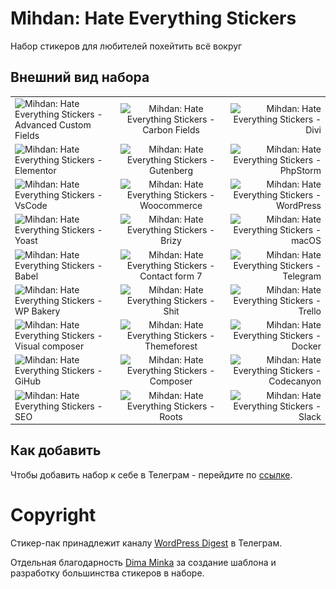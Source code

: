 # Mihdan: Hate Everything Stickers
Набор стикеров для любителей похейтить всё вокруг

## Внешний вид набора

|               |               |       |
| ------------- |:-------------:| -----:|
| ![Mihdan: Hate Everything Stickers - Advanced Custom Fields](./dist/advanced-custom-fields.png) | ![Mihdan: Hate Everything Stickers - Carbon Fields](./dist/carbon-fields.png) | ![Mihdan: Hate Everything Stickers - Divi](./dist/divi.png) |
| ![Mihdan: Hate Everything Stickers - Elementor](./dist/elementor.png) | ![Mihdan: Hate Everything Stickers - Gutenberg](./dist/gutenberg.png) | ![Mihdan: Hate Everything Stickers - PhpStorm](./dist/phpstorm.png) |
| ![Mihdan: Hate Everything Stickers - VsCode](./dist/vscode.png) | ![Mihdan: Hate Everything Stickers - Woocommerce](./dist/woocommerce.png) | ![Mihdan: Hate Everything Stickers - WordPress](./dist/wordpress.png) |
| ![Mihdan: Hate Everything Stickers - Yoast](./dist/yoast.png) | ![Mihdan: Hate Everything Stickers - Brizy](./dist/brizy.png) | ![Mihdan: Hate Everything Stickers - macOS](./dist/macos.png) |
| ![Mihdan: Hate Everything Stickers - Babel](./dist/babel.png) | ![Mihdan: Hate Everything Stickers - Contact form 7](./dist/cf7.png) | ![Mihdan: Hate Everything Stickers - Telegram](./dist/telegram.png) |
| ![Mihdan: Hate Everything Stickers - WP Bakery](./dist/wpbakery.png) | ![Mihdan: Hate Everything Stickers - Shit](./dist/shit.png) | ![Mihdan: Hate Everything Stickers - Trello](./dist/trello.png) | ![Mihdan: Hate Everything Stickers - Ubuntu](./dist/ubuntu.png) |
| ![Mihdan: Hate Everything Stickers - Visual composer](./dist/visual-composer.png) | ![Mihdan: Hate Everything Stickers - Themeforest](./dist/themeforest.png) | ![Mihdan: Hate Everything Stickers - Docker](./dist/docker.png) |
| ![Mihdan: Hate Everything Stickers - GiHub](./dist/github.png) | ![Mihdan: Hate Everything Stickers - Composer](./dist/composer.png)  | ![Mihdan: Hate Everything Stickers - Codecanyon](./dist/codecanyon.png) |
| ![Mihdan: Hate Everything Stickers - SEO](./dist/seo.png) | ![Mihdan: Hate Everything Stickers - Roots](./dist/roots.png)  | ![Mihdan: Hate Everything Stickers - Slack](./dist/slack.png) | ![Mihdan: Hate Everything Stickers - Windows](./dist/windows.png) |

## Как добавить

Чтобы добавить набор к себе в Телеграм - перейдите по [ссылке](https://t.me/addstickers/r223r23r23).

# Copyright

Стикер-пак принадлежит каналу [WordPress Digest](https://t.me/wordpress_digest) в Телеграм.

Отдельная благодарность [Dima Minka](https://github.com/DimaMinka) за создание шаблона и разработку большинства стикеров в наборе.
